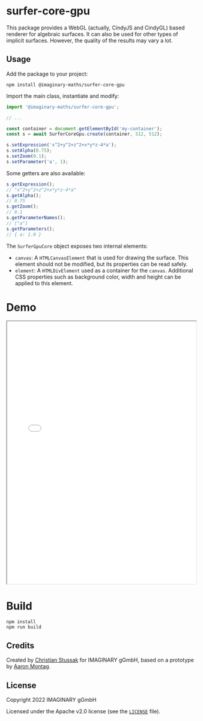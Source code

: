# surfer-core-gpu

This package provides a WebGL (actually, CindyJS and CindyGL) based renderer for
algebraic surfaces. It can also be used for other types of implicit surfaces.
However, the quality of the results may vary a lot.

## Usage

Add the package to your project:

```shell
npm install @imaginary-maths/surfer-core-gpu
```

Import the main class, instantiate and modify:

```typescript
import '@imaginary-maths/surfer-core-gpu';

// ...

const container = document.getElementById('my-container');
const s = await SurferCoreGpu.create(container, 512, 512);

s.setExpression('x^2+y^2+z^2+x*y*z-4*a');
s.setAlpha(0.75);
s.setZoom(0.1);
s.setParameter('a', 1);
```

Some getters are also available:

```typescript
s.getExpression();
// "x^2+y^2+z^2+x*y*z-4*a"
s.getAlpha();
// 0.75
s.getZoom();
// 0.1
s.getParameterNames();
// ["a"]
s.getParameters();
// { a: 1.0 }
```

The `SurferGpuCore` object exposes two internal elements:

- `canvas`: A `HTMLCanvasElement` that is used for drawing the surface. This
  element should not be modified, but its properties can be read safely.
- `element`: A `HTMLDivElement` used as a container for the `canvas`. Additional
  CSS properties such as background color, width and height can be applied to
  this element.

# Demo

<iframe src="demo.html" width="100%" height="700"></iframe>

# Build

```shell
npm install
npm run build
```

## Credits

Created by [Christian Stussak](https://github.com/porst17) for IMAGINARY gGmbH,
based on a prototype by [Aaron Montag](https://github.com/montaga).

## License

Copyright 2022 IMAGINARY gGmbH

Licensed under the Apache v2.0 license (see the [`LICENSE`](./LICENSE) file).
